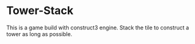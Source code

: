 # Tower-Stack
This is a game build with construct3 engine. Stack the tile to construct a tower as long as possible.
